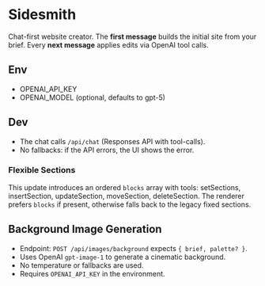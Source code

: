 # Sidesmith

Chat-first website creator. The **first message** builds the initial site from your brief. Every **next message** applies edits via OpenAI tool calls.

## Env
- OPENAI_API_KEY
- OPENAI_MODEL (optional, defaults to gpt-5)

## Dev
- The chat calls `/api/chat` (Responses API with tool-calls). 
- No fallbacks: if the API errors, the UI shows the error.


### Flexible Sections
This update introduces an ordered `blocks` array with tools: setSections, insertSection, updateSection, moveSection, deleteSection. The renderer prefers `blocks` if present, otherwise falls back to the legacy fixed sections.


## Background Image Generation
- Endpoint: `POST /api/images/background` expects `{ brief, palette? }`.
- Uses OpenAI `gpt-image-1` to generate a cinematic background.
- No temperature or fallbacks are used.
- Requires `OPENAI_API_KEY` in the environment.
